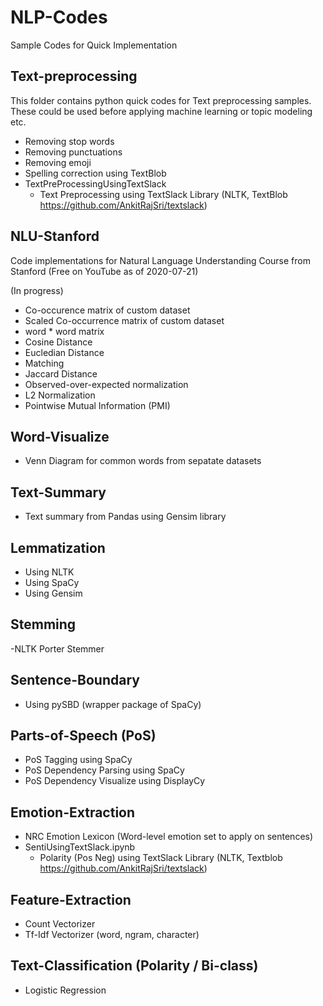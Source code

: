 # NLP-Codes
Sample Codes for Quick Implementation

## Text-preprocessing
This folder contains python quick codes for Text preprocessing samples. These could be used before applying machine learning or topic modeling etc.

- Removing stop words
- Removing punctuations
- Removing emoji
- Spelling correction using TextBlob
- TextPreProcessingUsingTextSlack
  - Text Preprocessing using TextSlack Library (NLTK, TextBlob https://github.com/AnkitRajSri/textslack)

## NLU-Stanford

Code implementations for Natural Language Understanding Course from Stanford (Free on YouTube as of 2020-07-21)

(In progress)
- Co-occurence matrix of custom dataset
- Scaled Co-occurrence matrix of custom dataset
- word * word matrix
- Cosine Distance
- Eucledian Distance
- Matching
- Jaccard Distance
- Observed-over-expected normalization
- L2 Normalization
- Pointwise Mutual Information (PMI)

## Word-Visualize

- Venn Diagram for common words from sepatate datasets

## Text-Summary
- Text summary from Pandas using Gensim library

## Lemmatization
- Using NLTK
- Using SpaCy
- Using Gensim

## Stemming
-NLTK Porter Stemmer

## Sentence-Boundary
- Using pySBD (wrapper package of SpaCy)

## Parts-of-Speech (PoS)
- PoS Tagging using SpaCy
- PoS Dependency Parsing using SpaCy
- PoS Dependency Visualize using DisplayCy

## Emotion-Extraction
- NRC Emotion Lexicon (Word-level emotion set to apply on sentences)
- SentiUsingTextSlack.ipynb 
  - Polarity (Pos Neg) using TextSlack Library (NLTK, Textblob https://github.com/AnkitRajSri/textslack)

## Feature-Extraction
- Count Vectorizer
- Tf-Idf Vectorizer (word, ngram, character)

## Text-Classification (Polarity / Bi-class)
- Logistic Regression
